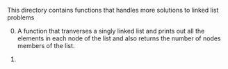 This directory contains functions that handles more solutions to linked list problems

0. A function that tranverses a singly linked list and prints out all the elements in each node of the list and also returns the number of nodes members of the list.

1. 